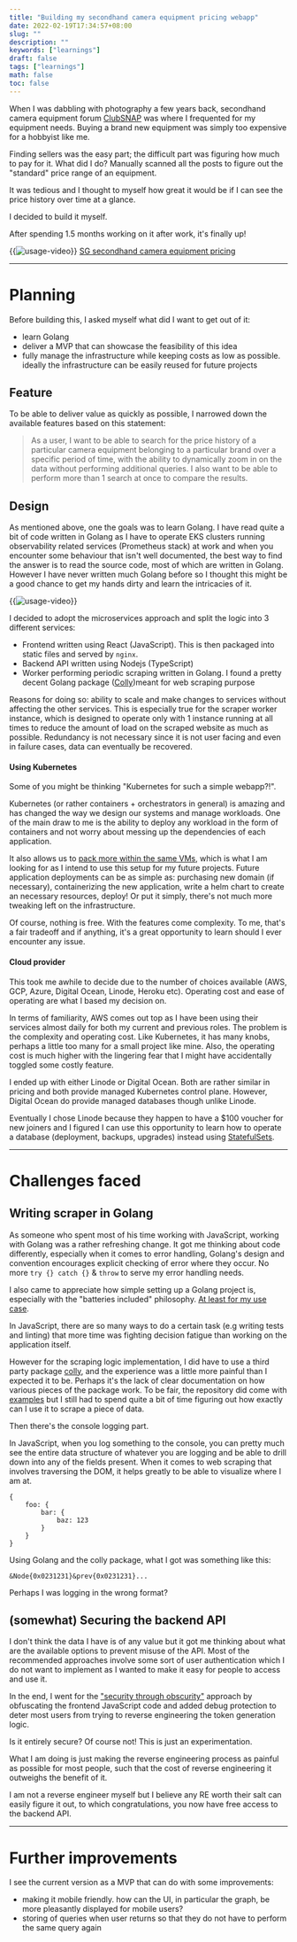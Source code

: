 ```yaml
---
title: "Building my secondhand camera equipment pricing webapp"
date: 2022-02-19T17:34:57+08:00
slug: ""
description: ""
keywords: ["learnings"]
draft: false
tags: ["learnings"]
math: false
toc: false
---
```


When I was dabbling with photography a few years back, secondhand camera equipment forum [ClubSNAP](https://www.clubsnap.com/) was where I frequented for my equipment needs. Buying a brand new equipment was simply too expensive for a hobbyist like me.

Finding sellers was the easy part; the difficult part was figuring how much to pay for it. What did I do? Manually scanned all the posts to figure out the "standard" price range of an equipment. 

It was tedious and I thought to myself how great it would be if I can see the price history over time at a glance.

I decided to build it myself.

After spending 1.5 months working on it after work, it's finally up!

{{<image src="./sgcameraprice-usage.webp" alt="usage-video" position="center" >}}
[SG secondhand camera equipment pricing](https://sgcameraprice.xyz/)

---

# Planning

Before building this, I asked myself what did I want to get out of it:
* learn Golang
* deliver a MVP that can showcase the feasibility of this idea
* fully manage the infrastructure while keeping costs as low as possible. ideally the infrastructure can be easily reused for future projects

## Feature

To be able to deliver value as quickly as possible, I narrowed down the available features based on this statement:
> As a user, I want to be able to search for the price history of a particular camera equipment belonging to a particular brand over a specific period of time, with the ability to dynamically zoom in on the data without performing additional queries. I also want to be able to perform more than 1 search at once to compare the results.

## Design

As mentioned above, one the goals was to learn Golang. I have read quite a bit of code written in Golang as I have to operate EKS clusters running observability related services (Prometheus stack) at work and when you encounter some behaviour that isn't well documented, the best way to find the answer is to read the source code, most of which are written in Golang. However I have never written much Golang before so I thought this might be a good chance to get my hands dirty and learn the intricacies of it.

{{<image src="./architecture.png" alt="usage-video" position="center" >}}

I decided to adopt the microservices approach and split the logic into 3 different services:
* Frontend written using React (JavaScript). This is then packaged into static files and served by `nginx`.
* Backend API written using Nodejs (TypeScript)
* Worker performing periodic scraping written in Golang. I found a pretty decent Golang package ([Colly](https://github.com/gocolly/colly))meant for web scraping purpose 

Reasons for doing so: ability to scale and make changes to services without affecting the other services. This is especially true for the scraper worker instance, which is designed to operate only with 1 instance running at all times to reduce the amount of load on the scraped website as much as possible. Redundancy is not necessary since it is not user facing and even in failure cases, data can eventually be recovered.

#### Using Kubernetes
Some of you might be thinking "Kubernetes for such a simple webapp?!".

Kubernetes (or rather containers + orchestrators in general) is amazing and has changed the way we design our systems and manage workloads. One of the main draw to me is the ability to deploy any workload in the form of containers and not worry about messing up the dependencies of each application. 

It also allows us to [pack more within the same VMs](https://kubernetespodcast.com/episode/063-economics-of-kubernetes/), which is what I am looking for as I intend to use this setup for my future projects. Future application deployments can be as simple as: purchasing new domain (if necessary), containerizing the new application, write a helm chart to create an necessary resources, deploy! Or put it simply, there's not much more tweaking left on the infrastructure. 

Of course, nothing is free. With the features come complexity. To me, that's a fair tradeoff and if anything, it's a great opportunity to learn should I ever encounter any issue.

#### Cloud provider

This took me awhile to decide due to the number of choices available (AWS, GCP, Azure, Digital Ocean, Linode, Heroku etc). Operating cost and ease of operating are what I based my decision on.

In terms of familiarity, AWS comes out top as I have been using their services almost daily for both my current and previous roles. The problem is the complexity and operating cost. Like Kubernetes, it has many knobs, perhaps a little too many for a small project like mine. Also, the operating cost is much higher with the lingering fear that I might have accidentally toggled some costly feature.

I ended up with either Linode or Digital Ocean. Both are rather similar in pricing and both provide managed Kubernetes control plane. However, Digital Ocean do provide managed databases though unlike Linode.

Eventually I chose Linode because they happen to have a $100 voucher for new joiners and I figured I can use this opportunity to learn how to operate a database (deployment, backups, upgrades) instead using [StatefulSets](https://kubernetes.io/docs/concepts/workloads/controllers/statefulset/).

---

# Challenges faced

## Writing scraper in Golang

As someone who spent most of his time working with JavaScript, working with Golang was a rather refreshing change. It got me thinking about code differently, especially when it comes to error handling, Golang's design and convention encourages explicit checking of error where they occur. No more `try {} catch {}` & `throw` to serve my error handling needs.

I also came to appreciate how simple setting up a Golang project is, especially with the "batteries included" philosophy. [At least for my use case](https://yolken.net/blog/golang-batteries-not-included).  

In JavaScript, there are so many ways to do a certain task (e.g writing tests and linting) that more time was fighting decision fatigue than working on the application itself.

However for the scraping logic implementation, I did have to use a third party package [colly](https://github.com/gocolly/colly), and the experience was a little more painful than I expected it to be. Perhaps it's the lack of clear documentation on how various pieces of the package work. To be fair, the repository did come with [examples](https://github.com/gocolly/colly/tree/master/_examples) but I still had to spend quite a bit of time figuring out how exactly can I use it to scrape a piece of data.

Then there's the console logging part.

In JavaScript, when you log something to the console, you can pretty much see the entire data structure of whatever you are logging and be able to drill down into any of the fields present. When it comes to web scraping that involves traversing the DOM, it helps greatly to be able to visualize where I am at.
```
{
    foo: {
        bar: {
            baz: 123
        }
    }
}
```

Using Golang and the colly package, what I got was something like this:
```
&Node{0x0231231}&prev{0x0231231}...
```

Perhaps I was logging in the wrong format?

## (somewhat) Securing the backend API

I don't think the data I have is of any value but it got me thinking about what are the available options to prevent misuse of the API. Most of the recommended approaches involve some sort of user authentication which I do not want to implement as I wanted to make it easy for people to access and use it.

In the end, I went for the ["security through obscurity"](https://securitytrails.com/blog/security-through-obscurity) approach by obfuscating the frontend JavaScript code and added debug protection to deter most users from trying to reverse engineering the token generation logic.

Is it entirely secure? Of course not! This is just an experimentation.

What I am doing is just making the reverse engineering process as painful as possible for most people, such that the cost of reverse engineering it outweighs the benefit of it.

I am not a reverse engineer myself but I believe any RE worth their salt can easily figure it out, to which congratulations, you now have free access to the backend API.

---

# Further improvements

I see the current version as a MVP that can do with some improvements:
* making it mobile friendly. how can the UI, in particular the graph, be more pleasantly displayed for mobile users?
* storing of queries when user returns so that they do not have to perform the same query again
